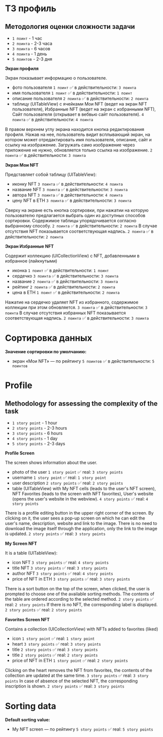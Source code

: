 # ТЗ профиль

## Методология оценки сложности задачи

- `1 поинт` - 1 час 
- `2 поинта` - 2-3 часа 
- `3 поинта` - 6 часов 
- `4 поинта` - 1 день 
- `5 поинтов` - 2-3 дня 

**Экран профиля**

Экран показывает информацию о пользователе.
- фото пользователя `1 поинт` ✅ в действительности: `3 поинта`
- имя пользователя `1 поинт` ✅ в действительности: `1 поинт` 
- описание пользователя `2 поинта` ✅ в действительности: `2 поинта`
- таблицу (UITableView) с ячейками Мои NFT (ведет на экран NFT пользователя), Избранные NFT (ведет на экран с избранными NFT), Сайт пользователя (открывает в вебвью сайт пользователя). `4 поинта` ✅ в действительности: `4 поинта`

В правом верхнем углу экрана находится кнопка редактирования профиля. Нажав на нее, пользователь видит всплывающий экран, на котором может отредактировать имя пользователя, описание, сайт и ссылку на изображение. Загружать само изображение через приложение не нужно, обновляется только ссылка на изображение. `2 поинта` ✅ в действительности: `3 поинта` 

**Экран Мои NFT**

Представляет собой таблицу (UITableView):
- иконку NFT `3 поинта` ✅ в действительности: `4 поинта`
- название NFT `3 поинта` ✅ в действительности: `3 поинта`
- автора NFT `3 поинта` ✅ в действительности: `4 поинта`
- цену NFT в ETH `3 поинта` ✅ в действительности: `3 поинта`

Сверху на экране есть кнопка сортировки, при нажатии на которую пользователю предлагается выбрать один из доступных способов сортировки. Содержимое таблицы упорядочивается согласно выбранному способу. `2 поинта` ✅ в действительности: `2 поинта`
В случае отсутствия NFT показывается соответствующая надпись. `2 поинта` ✅ в действительности: `2 поинта`

**Экран Избранные NFT**

Содержит коллекцию (UICollectionView) c NFT, добавленными в избранное (лайкнутыми)
- иконка `1 поинт` ✅ в действительности: `1 поинт`
- сердечко `3 поинта` ✅ в действительности: `3 поинта`
- название `2 поинта` ✅ в действительности: `3 поинта`
- рейтинг `2 поинта` ✅ в действительности: `2 поинта`
- цена в ETH `1 поинт` ✅ в действительности: `2 поинта`

Нажатие на сердечко удаляет NFT из избранного, содержимое коллекции при этом обновляется. `3 поинта` ✅ в действительности: `3 поинта`
В случае отсутствия избранных NFT показывается соответствующая надпись. `2 поинта` ✅ в действительности: `3 поинта`

# Сортировка данных

**Значение сортировки по умолчанию:**
- экран «Мои NFT» — по рейтингу `5 поинтов` ✅ в действительности: `5 поинтов`


# Profile

## Methodology for assessing the complexity of the task

- `1 story point` - 1 hour 
- `2 story points` - 2-3 hours 
- `3 story points` - 6 hours 
- `4 story points` - 1 day 
- `5 story points` - 2-3 days 

**Profile Screen**

The screen shows information about the user.
- photo of the user `1 story point`  ✅ real: `3 story points`
- username `1 story point` ✅ real: `1 story point`
- user description `2 story points` ✅ real: `2 story points`
- table (UITableView) with My NFT cells (leads to the user's NFT screen), NFT Favorites (leads to the screen with NFT favorites), User's website (opens the user's website in the webview). `4 story points` ✅ real: `4 story points`

There is a profile editing button in the upper right corner of the screen. By clicking on it, the user sees a pop-up screen on which he can edit the user's name, description, website and link to the image. There is no need to download the image itself through the application, only the link to the image is updated. `2 story points` ✅ real: `3 story points`

**My Screen NFT**

It is a table (UITableView):
- icon NFT `3 story points` ✅ real: `4 story points`
- title NFT `3 story points` ✅ real: `3 story points`
- author NFT `3 story points` ✅ real: `4 story points`
- price of NFT in ETH `3 story points` ✅ real: `3 story points`

There is a sort button on the top of the screen, when clicked, the user is prompted to choose one of the available sorting methods. The contents of the table are ordered according to the selected method. `2 story points` ✅ real: `2 story points`
If there is no NFT, the corresponding label is displayed. `2 story points` ✅ real: `2 story points`

**Favorites Screen NFT**

Contains a collection (UICollectionView) with NFTs added to favorites (liked)
- icon `1 story point` ✅ real: `1 story point`
- heart `3 story points` ✅ real: `3 story points`
- title `2 story points` ✅ real: `3 story points`
- title `2 story points` ✅ real: `2 story points`
- price of NFT in ETH `1 story point` ✅ real: `2 story points`

Clicking on the heart removes the NFT from favorites, the contents of the collection are updated at the same time. `3 story points` ✅ real: `3 story points`
In case of absence of the selected NFT, the corresponding inscription is shown. `2 story points` ✅ real: `3 story points`

# Sorting data

**Default sorting value:**
- My NFT screen — по рейтингу `5 story points` ✅ real: `5 story points`
